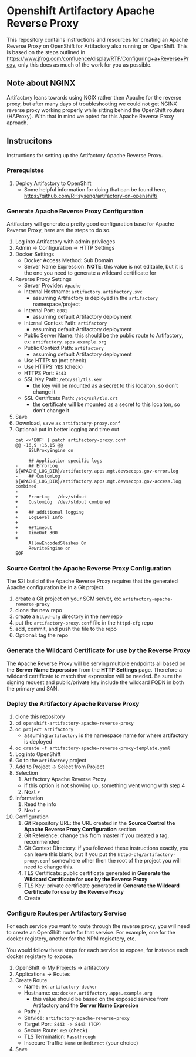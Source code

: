 # Openshift Artifactory Apache Reverse Proxy
This repository contains instructions and resources for creating an Apache Reverse Proxy on OpenShift for Artifactory also running on OpenShift.
This is based on the steps outlined in https://www.jfrog.com/confluence/display/RTF/Configuring+a+Reverse+Proxy, only this does as much of the work for you as possible.

## Note about NGINX
Artifactory leans towards using NGIX rather then Apache for the reverse proxy, but after many days of troubleshooting we could not get NGINX reverse proxy working properly while sitting behind the OpenShift routers (HAProxy). With that in mind we opted for this Apache Reverse Proxy aproach.

## Instrucitons

Instructions for setting up the Artifactory Apache Reverse Proxy.

### Prerequistes

1. Deploy Artifactory to OpenShift
   * Some helpful information for doing that can be found here, https://github.com/RHsyseng/artifactory-on-openshift/

### Generate Apache Reverse Proxy Configuration
Artifactory will generate a pretty good configuration base for Apache Reverse Proxy, here are the steps to do so.

1. Log into Artifactory with admin privileges
2. Admin -> Configuration -> HTTP Settings
3. Docker Settings
   * Docker Access Method: Sub Domain
   * Server Name Expression: __NOTE__: this value is not editable, but it is the one you need to generate a wildcard certificate for
4. Reverse Proxy Settings
   * Server Provider: `Apache`
   * Internal Hostname: `artifactory.artifactory.svc`
     * assuming Artifactory is deployed in the `artifactory` namespace/project
   * Internal Port: `8081`
     * assuming default Artifactory deployment
   * Internal Context Path: `artifactory`
     * assuming default Artifactory deployment
   * Public Server Name: this should be the public route to Artifactory, ex: `artifactory.apps.example.org`
   * Public Context Path: `artifactory`
     * assuming default Artifactory deployment
   * Use HTTP: `NO` (not check)
   * Use HTTPS: `YES` (check)
   * HTTPS Port: `8443`
   * SSL Key Path: `/etc/ssl/tls.key`
     * the key will be mounted as a secret to this locaiton, so don't change it
   * SSL Certificate Path: `/etc/ssl/tls.crt`
     * the certificate will be mounted as a secret to this locaiton, so don't change it
5. Save
6. Download, save as `artifactory-proxy.conf` 
7. Optional: put in better logging and time out
   ```
   cat <<'EOF' | patch artifactory-proxy.conf
   @@ -16,9 +16,15 @@
        SSLProxyEngine on
   
        ## Application specific logs
   -    ## ErrorLog ${APACHE_LOG_DIR}/artifactory.apps.mgt.devsecops.gov-error.log
   -    ## CustomLog ${APACHE_LOG_DIR}/artifactory.apps.mgt.devsecops.gov-access.log combined
   -
   +    ErrorLog   /dev/stdout
   +    CustomLog  /dev/stdout combined
   +
   +    ## additional logging
   +    LogLevel Info
   +
   +    ##Timeout
   +    TimeOut 300
   +
        AllowEncodedSlashes On
        RewriteEngine on
   EOF
   ```

###  Source Control the Apache Reverse Proxy Configuration

The S2I build of the Apache Reverse Proxy requires that the generated Apache configuration be in a Git project.

1. create a Git project on your SCM server, ex: `artifactory-apache-reverse-proxy`
2. clone the new repo
3. create a `httpd-cfg` directory in the new repo
4. put the `artifactory-proxy.conf` file in the `httpd-cfg` repo
5. add, commit, and push the file to the repo
6. Optional: tag the repo

### Generate the Wildcard Certificate for use by the Reverse Proxy
The Apache Reverse Proxy will be serving multiple endpoints all based on the __Server Name Experssion__ from the __HTTP Settings__ page. Therefore a wildcard certificate to match that expression will be needed. Be sure the signing request and public/private key include the wildcard FQDN in both the primary and SAN.

### Deploy the Artifactory Apache Reverse Proxy

1. clone this repository
2. `cd openshift-artifactory-apache-reverse-proxy`
3. `oc project artifactory`
   * assuming `artifactory` is the namespace name for where artifactory is deployed
4. `oc create -f artifactory-apache-reverse-proxy-template.yaml`
5. Log into OpenShift
6. Go to the `artifactory` project
7. Add to Project -> Select from Project
8. Selection
   1. Artifactory Apache Reverse Proxy
     * if this option is not showing up, something went wrong with step 4
   2. Next >
9. Information
   1. Read the info
   2. Next >
10. Configuration
    1. Git Repository URL: the URL created in the __Source Control the Apache Reverse Proxy Configuration__ section
    2. Git Reference: change this from master if you created a tag, recommended
    3. Git Context Directory: if you followed these instructions exactly, you can leave this blank, but if you put the `httpd-cfg/artifactory-proxy.conf` somewhere other then the root of the project you will need to change this.
    4. TLS Certificate: public certificate generated in __Generate the Wildcard Certificate for use by the Reverse Proxy__
    5. TLS Key: private certificate generated in __Generate the Wildcard Certificate for use by the Reverse Proxy__
    6. Create

### Configure Routes per Artifactory Service
For each service you want to route through the reverse proxy, you will need to create an OpenShift route for that service. For example, one for the docker registery, another for the NPM regisetery, etc.

You would follow these steps for each service to expose, for instance each docker registery to expose.

1. OpenShift -> My Projects -> artifactory
2. Applications -> Routes
3. Create Route
   * Name: ex: `artifactory-docker`
   * Hostname: ex: `docker.artifactory.apps.example.org`
     * this value should be based on the exposed service from Artifactory and the __Server Name Expresion__
   * Path: `/`
   * Service: `artifactory-apache-reverse-proxy`
   * Target Port: `8443 -> 8443 (TCP)`
   * Secure Route: `YES` (check)
   * TLS Termination: `Passthrough`
   * Insecure Traffic: `None` or `Redirect` (your choice)
4. Save
